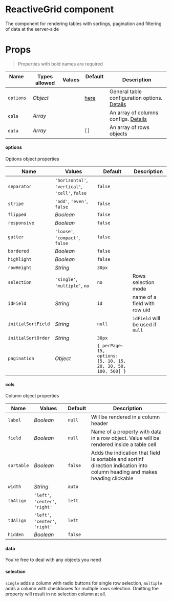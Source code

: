 # ReactiveGrid component
The component for rendering tables with sortings, pagination and filtering of data at the server-side

# Props

> Properties with bold names are required

| Name            |Types allowed | Values  | Default      | Description|
|-----------------|--------------|---------|--------------|------------|
|`options`        |*Object*      |         |[here](#options)| General table configuration options. [Details](#options) |
|**`cols`**       |*Array*       |         |                | An array of columns configs. [Details](#cols) |
|`data`           |*Array*       |         |`[]`            | An array of rows objects |

#### options
Options object properties

|Name         | Values | Default| Description|
|-------------|--------|--------|------------|
|`separator`  |`'horizontal'`, `'vertical'`, `'cell'`, `false`|`false`||
|`stripe`     |`'odd'`, `'even'`, `false`|`false`||
|`flipped`    |*Boolean*|`false`||
|`responsive` |*Boolean*|`false`||
|`gutter`     |`'loose'`, `'compact'`, `false`|`false`||
|`bordered`   |*Boolean*|`false`||
|`highlight`  |*Boolean*|`false`||
|`rowHeight`  |*String*|`30px`||
|`selection`  |`'single'`, `'multiple'`, `no`|`no`|Rows selection mode|
|`idField`|*String*|`id`|name of a field with row uid|
|`initialSortField`|*String*|`null`|`idField` will be used if `null`|
|`initialSortOrder`|*String*|`30px`||
|`pagination`  |*Object*|`{ perPage: 15, options: [5, 10, 15, 20, 30, 50, 100, 500] }`||


#### cols
Column object properties

|Name       | Values  | Default| Description|
|-----------|---------|--------|------------|
|`label`    |*Boolean*|`null`|Will be rendered in a column header|
|`field`    |*Boolean*|`null`|Name of a property with data in a row object. Value will be rendered inside a table cell|
|`sortable` |*Boolean*|`false`|Adds the indication that field is sortable and sortinf direction indication into column heading and makes heading clickable|
|`width`    |*String* |`auto`||
|`thAlign`  |`'left'`, `'center'`, `'right'`|`left`||
|`tdAlign`  |`'left'`, `'center'`, `'right'`|`left`||
|`hidden`   |*Boolean*|`false`||

#### data
You're free to deal with any objects you need

#### selection
`single` adds a column with radio buttons for single row selection, `multiple` adds a column with checkboxes for multiple rows selection. Omitting the property will result in no selection column at all.

